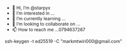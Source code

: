 - 👋 Hi, I’m @starpyx
- 👀 I’m interested in ...
- 🌱 I’m currently learning ...
- 💞️ I’m looking to collaborate on ...
- 📫 How to reach me ...0794637267

<!---
--->ssh-keygen -t ed25519 -C "markmtwiri000@gmail.com"
